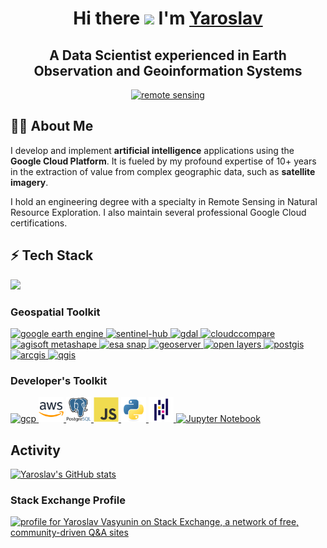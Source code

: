 <h1 align="center">Hi there <img src="https://github.com/blackcater/blackcater/raw/main/images/Hi.gif" height="32"/> I'm <a href="https://www.linkedin.com/in/vasyunin/" target="_blank">Yaroslav</a></h1>

<h2 align="center">A Data Scientist experienced in Earth Observation and Geoinformation Systems</h2>

<p align="center"><a href="https://en.wikipedia.org/wiki/Remote_sensing" target="_blank" rel="noreferrer"> <img src="https://upload.wikimedia.org/wikipedia/commons/d/d1/Satellite_imaging.svg" alt="remote sensing" width="200"/> </a></p>

## 🧑‍💻 About Me

I develop and implement **artificial intelligence** applications using the **Google Cloud Platform**. It is fueled by my profound expertise of 10+ years in the extraction of value from complex geographic data, such as **satellite imagery**.

I hold an engineering degree with a specialty in Remote Sensing in Natural Resource Exploration. I also maintain several professional Google Cloud certifications.

## ⚡ Tech Stack

![](https://github-profile-summary-cards.vercel.app/api/cards/most-commit-language?username=y-vasyunin&theme=vue)

### Geospatial Toolkit

<p align="left">
 <a href="https://earthengine.google.com/" target="_blank" rel="noreferrer"> <img src="https://upload.wikimedia.org/wikipedia/commons/e/e4/Google_Earth_icon.svg" alt="google earth engine" width="40" height="40"/> </a>
 <a href="https://www.sentinel-hub.com/" target="_blank" rel="noreferrer"> <img src="https://www.sentinel-hub.com/img/logo.svg" alt="sentinel-hub" width="100"/> </a>
 <a href="https://gdal.org/" target="_blank" rel="noreferrer"> <img src="https://upload.wikimedia.org/wikipedia/commons/d/df/GDALLogoColor.svg" alt="gdal" width="40" height="40"/> </a>
 <a href="https://www.danielgm.net/cc/" target="_blank" rel="noreferrer"> <img src="https://upload.wikimedia.org/wikipedia/commons/a/a1/CloudCompareV2_logo.png" alt="cloudccompare" width="40" height="40"/> </a>
 <a href="https://www.agisoft.com/" target="_blank" rel="noreferrer"> <img src="https://yt3.ggpht.com/ytc/AKedOLSE2kOBeDe3j6ngLfpMNitQP-H1PDAdii8aBSZ_ag=s176-c-k-c0x00ffffff-no-rj" alt="agisoft metashape" width="40" height="40"/> </a>
 <a href="https://eo4society.esa.int/resources/snap/" target="_blank" rel="noreferrer"> <img src="https://eo4society.esa.int/wp-content/uploads/2018/11/SNAP_icon-400x400.jpg" alt="esa snap" width="40" height="40"/> </a>
 <a href="https://geoserver.org/" target="_blank" rel="noreferrer"> <img src="https://upload.wikimedia.org/wikipedia/de/3/38/GeoServer_Logo.svg" alt="geoserver" width="100"/> </a>
 <a href="https://openlayers.org/" target="_blank" rel="noreferrer"> <img src="https://upload.wikimedia.org/wikipedia/commons/6/67/OpenLayers_logo.svg" alt="open layers" width="40" height="40"/> </a>
 <a href="https://postgis.net/" target="_blank" rel="noreferrer"> <img src="https://postgis.net/docs/manual-dev/images/PostGIS_logo.png" alt="postgis" width="40" height="40"/> </a>
 <a href="https://www.arcgis.com/" target="_blank" rel="noreferrer"> <img src="https://upload.wikimedia.org/wikipedia/commons/d/df/ArcGIS_logo.png" alt="arcgis" width="40" height="40"/> </a>
 <a href="https://www.qgis.org/" target="_blank" rel="noreferrer"> <img src="https://upload.wikimedia.org/wikipedia/commons/3/3e/QGIS_logo_minimal.svg" alt="qgis" width="40" height="40"/> </a>
</p>

### Developer's Toolkit

<p align="left">
  <a href="https://cloud.google.com" target="_blank" rel="noreferrer"> <img src="https://www.vectorlogo.zone/logos/google_cloud/google_cloud-icon.svg" alt="gcp" width="40" height="40"/> </a>
 <a href="https://aws.amazon.com" target="_blank" rel="noreferrer"> <img src="https://raw.githubusercontent.com/devicons/devicon/master/icons/amazonwebservices/amazonwebservices-original-wordmark.svg" alt="aws" width="40" height="40"/> </a>
 <a href="https://www.postgresql.org" target="_blank" rel="noreferrer"> <img src="https://raw.githubusercontent.com/devicons/devicon/master/icons/postgresql/postgresql-original-wordmark.svg" alt="postgresql" width="40" height="40"/> </a>
 <a href="https://developer.mozilla.org/en-US/docs/Web/JavaScript" target="_blank" rel="noreferrer"> <img src="https://raw.githubusercontent.com/devicons/devicon/master/icons/javascript/javascript-original.svg" alt="javascript" width="40" height="40"/> </a>
 <a href="https://www.python.org" target="_blank" rel="noreferrer"> <img src="https://raw.githubusercontent.com/devicons/devicon/master/icons/python/python-original.svg" alt="python" width="40" height="40"/> </a>
 <a href="https://pandas.pydata.org/" target="_blank" rel="noreferrer"> <img src="https://raw.githubusercontent.com/devicons/devicon/2ae2a900d2f041da66e950e4d48052658d850630/icons/pandas/pandas-original.svg" alt="pandas" width="40" height="40"/> </a>
 <a href="https://jupyter.org/" target="_blank" rel="noreferrer"> <img src="https://upload.wikimedia.org/wikipedia/commons/3/38/Jupyter_logo.svg" alt="Jupyter Notebook" width="40" height="40"/> </a>
</p>

## Activity

[![Yaroslav's GitHub stats](https://github-readme-stats.vercel.app/api?username=y-vasyunin)](https://github.com/y-vasyunin/github-readme-stats)

### Stack Exchange Profile

<a href="https://stackexchange.com/users/1717642"><img src="https://stackexchange.com/users/flair/1717642.png" width="208" height="58" alt="profile for Yaroslav Vasyunin on Stack Exchange, a network of free, community-driven Q&amp;A sites" title="profile for Yaroslav on Stack Exchange, a network of free, community-driven Q&amp;A sites"></a>
